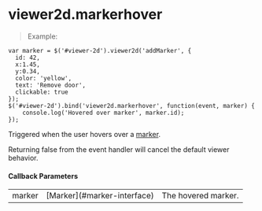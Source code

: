 # viewer2d.markerhover

> Example:

```javascript--jquery
var marker = $('#viewer-2d').viewer2d('addMarker', {
  id: 42,
  x:1.45,
  y:0.34,
  color: 'yellow',
  text: 'Remove door',
  clickable: true
});
$('#viewer-2d').bind('viewer2d.markerhover', function(event, marker) {
    console.log('Hovered over marker', marker.id);
});
```

Triggered when the user hovers over a [marker](#marker-interface).

Returning false from the event handler will cancel the default viewer behavior.

#### Callback Parameters

<table class="table">
  <tr>
    <td>marker</td>
    <td>[Marker](#marker-interface)</a></td>
    <td>The hovered marker.</td>
  </tr>
</table>
